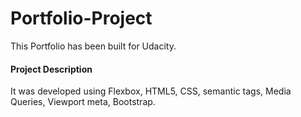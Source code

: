 # Portfolio-Project
This Portfolio has been built for Udacity. 

#### Project Description
 
 It was developed using Flexbox, HTML5, CSS, semantic tags, Media Queries, Viewport meta, Bootstrap.
 
 
 
